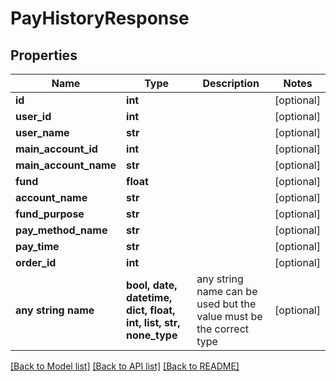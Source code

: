 # PayHistoryResponse


## Properties
Name | Type | Description | Notes
------------ | ------------- | ------------- | -------------
**id** | **int** |  | [optional] 
**user_id** | **int** |  | [optional] 
**user_name** | **str** |  | [optional] 
**main_account_id** | **int** |  | [optional] 
**main_account_name** | **str** |  | [optional] 
**fund** | **float** |  | [optional] 
**account_name** | **str** |  | [optional] 
**fund_purpose** | **str** |  | [optional] 
**pay_method_name** | **str** |  | [optional] 
**pay_time** | **str** |  | [optional] 
**order_id** | **int** |  | [optional] 
**any string name** | **bool, date, datetime, dict, float, int, list, str, none_type** | any string name can be used but the value must be the correct type | [optional]

[[Back to Model list]](../README.md#documentation-for-models) [[Back to API list]](../README.md#documentation-for-api-endpoints) [[Back to README]](../README.md)


